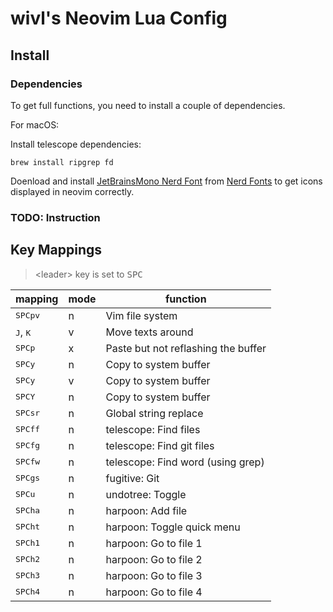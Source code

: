 # wivl's Neovim Lua Config

## Install

### Dependencies

To get full functions, you need to install a couple of dependencies.

For macOS:

Install telescope dependencies:

```
brew install ripgrep fd
```

Doenload and install [JetBrainsMono Nerd Font](https://github.com/ryanoasis/nerd-fonts/releases/download/v3.0.2/JetBrainsMono.zip) from [Nerd Fonts](https://www.nerdfonts.com/font-downloads) to get icons displayed in neovim correctly.

### TODO: Instruction

## Key Mappings

> \<leader\> key is set to <kbd>SPC</kbd>

|mapping|mode|function|
|-------|----|--------|
|<kbd>SPC</kbd><kbd>p</kbd><kbd>v</kbd>|n|Vim file system|
|<kbd>J</kbd>, <kbd>K</kbd>|v|Move texts around|
|<kbd>SPC</kbd><kbd>p</kbd>|x|Paste but not reflashing the buffer|
|<kbd>SPC</kbd><kbd>y</kbd>|n|Copy to system buffer|
|<kbd>SPC</kbd><kbd>y</kbd>|v|Copy to system buffer|
|<kbd>SPC</kbd><kbd>Y</kbd>|n|Copy to system buffer|
|<kbd>SPC</kbd><kbd>s</kbd><kbd>r</kbd>|n|Global string replace|
|<kbd>SPC</kbd><kbd>f</kbd><kbd>f</kbd>|n|telescope: Find files|
|<kbd>SPC</kbd><kbd>f</kbd><kbd>g</kbd>|n|telescope: Find git files|
|<kbd>SPC</kbd><kbd>f</kbd><kbd>w</kbd>|n|telescope: Find word (using grep)|
|<kbd>SPC</kbd><kbd>g</kbd><kbd>s</kbd>|n|fugitive: Git|
|<kbd>SPC</kbd><kbd>u</kbd>|n|undotree: Toggle|
|<kbd>SPC</kbd><kbd>h</kbd><kbd>a</kbd>|n|harpoon: Add file|
|<kbd>SPC</kbd><kbd>h</kbd><kbd>t</kbd>|n|harpoon: Toggle quick menu|
|<kbd>SPC</kbd><kbd>h</kbd><kbd>1</kbd>|n|harpoon: Go to file 1|
|<kbd>SPC</kbd><kbd>h</kbd><kbd>2</kbd>|n|harpoon: Go to file 2|
|<kbd>SPC</kbd><kbd>h</kbd><kbd>3</kbd>|n|harpoon: Go to file 3|
|<kbd>SPC</kbd><kbd>h</kbd><kbd>4</kbd>|n|harpoon: Go to file 4|


